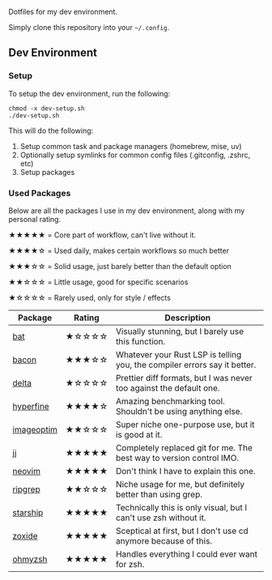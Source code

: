 Dotfiles for my dev environment.

Simply clone this repository into your `~/.config`.

## Dev Environment

### Setup

To setup the dev environment, run the following:

```shell
chmod -x dev-setup.sh
./dev-setup.sh
```

This will do the following:

1. Setup common task and package managers (homebrew, mise, uv)
2. Optionally setup symlinks for common config files (.gitconfig, .zshrc, etc)
3. Setup packages

### Used Packages

Below are all the packages I use in my dev environment, along with my personal rating.

★★★★★ = Core part of workflow, can't live without it.

★★★★☆ = Used daily, makes certain workflows so much better

★★★☆☆ = Solid usage, just barely better than the default option

★★☆☆☆ = Little usage, good for specific scenarios

★☆☆☆☆ = Rarely used, only for style / effects

| Package                                                | Rating | Description                                                               |
| ------------------------------------------------------ | ------ | ------------------------------------------------------------------------- |
| [bat](https://github.com/sharkdp/bat)                  | ★☆☆☆☆  | Visually stunning, but I barely use this function.                        |
| [bacon](https://github.com/Canop/bacon)                | ★★★☆☆  | Whatever your Rust LSP is telling you, the compiler errors say it better. |
| [delta](https://github.com/dandavison/delta)           | ★☆☆☆☆  | Prettier diff formats, but I was never too against the default one.       |
| [hyperfine](https://github.com/sharkdp/hyperfine)      | ★★★★☆  | Amazing benchmarking tool. Shouldn't be using anything else.              |
| [imageoptim](https://github.com/ImageOptim/ImageOptim) | ★★☆☆☆  | Super niche one-purpose use, but it is good at it.                        |
| [jj](https://github.com/jj-vcs/jj)                     | ★★★★★  | Completely replaced git for me. The best way to version control IMO.      |
| [neovim](https://github.com/neovim/neovim)             | ★★★★★  | Don't think I have to explain this one.                                   |
| [ripgrep](https://github.com/BurntSushi/ripgrep)       | ★★☆☆☆  | Niche usage for me, but definitely better than using grep.                |
| [starship](https://github.com/starship/starship)       | ★★★★★  | Technically this is only visual, but I can't use zsh without it.          |
| [zoxide](https://github.com/ajeetdsouza/zoxide)        | ★★★★★  | Sceptical at first, but I don't use cd anymore because of this.           |
| [ohmyzsh](https://github.com/ohmyzsh/ohmyzsh)          | ★★★★★  | Handles everything I could ever want for zsh.                             |
